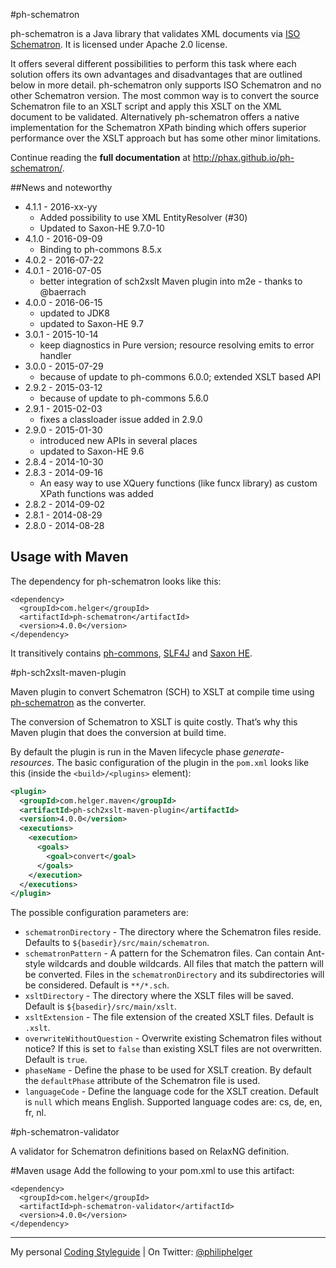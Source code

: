 #ph-schematron

ph-schematron is a Java library that validates XML documents via [ISO Schematron](http://www.schematron.com).
It is licensed under Apache 2.0 license.

It offers several different possibilities to perform this task where each solution offers its own advantages and disadvantages that are outlined below in more detail. ph-schematron only supports ISO Schematron and no other Schematron version.
The most common way is to convert the source Schematron file to an XSLT script and apply this XSLT on the XML document to be validated. Alternatively ph-schematron offers a native implementation for the Schematron XPath binding which offers superior performance over the XSLT approach but has some other minor limitations.

Continue reading the **full documentation** at http://phax.github.io/ph-schematron/.

##News and noteworthy

  * 4.1.1 - 2016-xx-yy
    * Added possibility to use XML EntityResolver (#30)
    * Updated to Saxon-HE 9.7.0-10
  * 4.1.0 - 2016-09-09
    * Binding to ph-commons 8.5.x
  * 4.0.2 - 2016-07-22
  * 4.0.1 - 2016-07-05
    * better integration of sch2xslt Maven plugin into m2e - thanks to @baerrach
  * 4.0.0 - 2016-06-15
    * updated to JDK8
    * updated to Saxon-HE 9.7
  * 3.0.1 - 2015-10-14
    * keep diagnostics in Pure version; resource resolving emits to error handler
  * 3.0.0 - 2015-07-29
    * because of update to ph-commons 6.0.0; extended XSLT based API 
  * 2.9.2 - 2015-03-12
    * because of update to ph-commons 5.6.0 
  * 2.9.1 - 2015-02-03
    * fixes a classloader issue added in 2.9.0
  * 2.9.0 - 2015-01-30
    * introduced new APIs in several places
    * updated to Saxon-HE 9.6
  * 2.8.4 - 2014-10-30    
  * 2.8.3 - 2014-09-16
    * An easy way to use XQuery functions (like funcx library) as custom XPath functions was added
  * 2.8.2 - 2014-09-02
  * 2.8.1 - 2014-08-29
  * 2.8.0 - 2014-08-28

## Usage with Maven
The dependency for ph-schematron looks like this:
```
<dependency>
  <groupId>com.helger</groupId>
  <artifactId>ph-schematron</artifactId>
  <version>4.0.0</version>
</dependency>
```
It transitively contains [ph-commons](https://github.com/phax/ph-commons), [SLF4J](http://www.slf4j.org/) and [Saxon HE](http://saxon.sourceforge.net/).

#ph-sch2xslt-maven-plugin

Maven plugin to convert Schematron (SCH) to XSLT at compile time using [ph-schematron](https://github.com/phax/ph-schematron) as the converter.

The conversion of Schematron to XSLT is quite costly. That’s why this Maven plugin that does the conversion at build time. 

By default the plugin is run in the Maven lifecycle phase *generate-resources*. The basic configuration of the plugin in the `pom.xml` looks like this (inside the `<build>/<plugins>` element):
```xml
<plugin>
  <groupId>com.helger.maven</groupId>
  <artifactId>ph-sch2xslt-maven-plugin</artifactId>
  <version>4.0.0</version>
  <executions>
    <execution>
      <goals>
        <goal>convert</goal>
      </goals>
    </execution>
  </executions>
</plugin>
```
The possible configuration parameters are:
  * `schematronDirectory` - The directory where the Schematron files reside. Defaults to `${basedir}/src/main/schematron`.
  * `schematronPattern` - A pattern for the Schematron files. Can contain Ant-style wildcards and double wildcards. All files that match the pattern will be converted. Files in the `schematronDirectory` and its subdirectories will be considered. Default is `**/*.sch`.
  * `xsltDirectory` - The directory where the XSLT files will be saved. Default is `${basedir}/src/main/xslt`.
  * `xsltExtension` - The file extension of the created XSLT files. Default is `.xslt`.
  * `overwriteWithoutQuestion` - Overwrite existing Schematron files without notice? If this is set to `false` than existing XSLT files are not overwritten. Default is `true`.
  * `phaseName` - Define the phase to be used for XSLT creation. By default the `defaultPhase` attribute of the Schematron file is used.
  * `languageCode` - Define the language code for the XSLT creation. Default is `null` which means English. Supported language codes are: cs, de, en, fr, nl.

#ph-schematron-validator

A validator for Schematron definitions based on RelaxNG definition.

#Maven usage
Add the following to your pom.xml to use this artifact:
```
<dependency>
  <groupId>com.helger</groupId>
  <artifactId>ph-schematron-validator</artifactId>
  <version>4.0.0</version>
</dependency>
```

---

My personal [Coding Styleguide](https://github.com/phax/meta/blob/master/CodeingStyleguide.md) |
On Twitter: <a href="https://twitter.com/philiphelger">@philiphelger</a>
